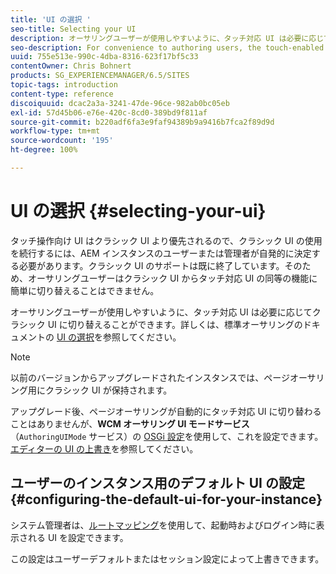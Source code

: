 ```yaml
---
title: 'UI の選択 '
seo-title: Selecting your UI
description: オーサリングユーザーが使用しやすいように、タッチ対応 UI は必要に応じてクラシック UI に切り替えることができます。
seo-description: For convenience to authoring users, the touch-enabled UI does allow for switching to the classic UI when necessary.
uuid: 755e513e-990c-4dba-8316-623f17bf5c33
contentOwner: Chris Bohnert
products: SG_EXPERIENCEMANAGER/6.5/SITES
topic-tags: introduction
content-type: reference
discoiquuid: dcac2a3a-3241-47de-96ce-982ab0bc05eb
exl-id: 57d45b06-e76e-420c-8cd0-389bd9f811af
source-git-commit: b220adf6fa3e9faf94389b9a9416b7fca2f89d9d
workflow-type: tm+mt
source-wordcount: '195'
ht-degree: 100%

---
```


# UI の選択 {#selecting-your-ui}

タッチ操作向け UI はクラシック UI より優先されるので、クラシック UI の使用を続行するには、AEM インスタンスのユーザーまたは管理者が自発的に決定する必要があります。クラシック UI のサポートは既に終了しています。そのため、オーサリングユーザーはクラシック UI からタッチ対応 UI の同等の機能に簡単に切り替えることはできません。

オーサリングユーザーが使用しやすいように、タッチ対応 UI は必要に応じてクラシック UI に切り替えることができます。詳しくは、標準オーサリングのドキュメントの [UI の選択](/help/sites-authoring/select-ui.md)を参照してください。

>[!NOTE]
>
>以前のバージョンからアップグレードされたインスタンスでは、ページオーサリング用にクラシック UI が保持されます。
>
>アップグレード後、ページオーサリングが自動的にタッチ対応 UI に切り替わることはありませんが、**WCM オーサリング UI モードサービス**（`AuthoringUIMode` サービス）の [OSGi 設定](/help/sites-deploying/configuring-osgi.md)を使用して、これを設定できます。[エディターの UI の上書き](#uioverridesfortheeditor)を参照してください。

## ユーザーのインスタンス用のデフォルト UI の設定 {#configuring-the-default-ui-for-your-instance}

システム管理者は、[ルートマッピング](/help/sites-deploying/osgi-configuration-settings.md#daycqrootmapping)を使用して、起動時およびログイン時に表示される UI を設定できます。

この設定はユーザーデフォルトまたはセッション設定によって上書きできます。
